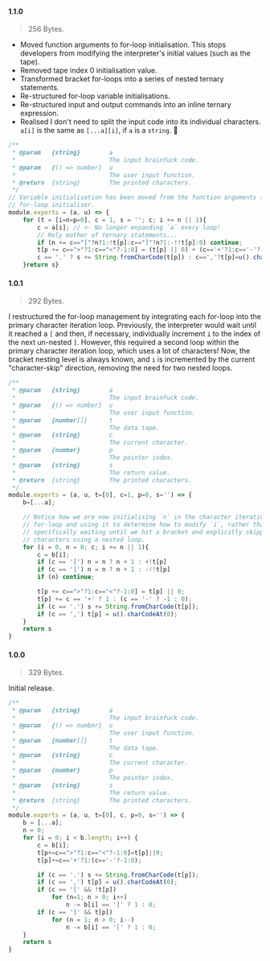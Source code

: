 
#### 1.1.0

> 256 Bytes.

* Moved function arguments to for-loop initialisation. This stops developers
  from modifying the interpreter's initial values (such as the tape).
* Removed tape index 0 initialisation value.
* Transformed bracket for-loops into a series of nested ternary statements.
* Re-structured for-loop variable initialisations.
* Re-structured input and output commands into an inline ternary expression.
* Realised I don't need to split the input code into its individual characters.
  `a[i]` is the same as `[...a][i]`, if `a` is a `string`. 🤦

```js
/**
 * @param   {string}        a
 *                          The input brainfuck code.
 * @param   {() => number}  u
 *                          The user input function.
 * @return  {string}        The printed characters.
 */
// Variable initialisation has been moved from the function arguments to the
// for-loop initialiser.
module.exports = (a, u) => {
    for (t = [i=n=p=0], c = 1, s = ''; c; i += n || 1){
        c = a[i]; // <- No longer expanding `a` every loop!
        // Holy mother of ternary statements...
        if (n += c=="["?n?1:!t[p]:c=="]"?n?1:-!!t[p]:0) continue;
        t[p += c==">"?1:c=="<"?-1:0] = (t[p] || 0) + (c=='+'?1:c=='-'?-1:0);
        c == '.' ? s += String.fromCharCode(t[p]) : c==','?t[p]=u().charCodeAt(0):0
    }return s}
```

#### 1.0.1

> 292 Bytes.

I restructured the for-loop management by integrating each for-loop into the
primary character iteration loop.
Previously, the interpreter would wait until it reached a `[` and then, if
necessary, individually increment `i` to the index of the next un-nested `]`.
However, this required a second loop within the primary character iteration
loop, which uses a lot of characters! Now, the bracket nesting level is always
known, and `i` is incremented by the current "character-skip" direction,
removing the need for two nested loops.

```js
/**
 * @param   {string}        a
 *                          The input brainfuck code.
 * @param   {() => number}  u
 *                          The user input function.
 * @param   {number[]}      t
 *                          The data tape.
 * @param   {string}        c
 *                          The current character.
 * @param   {number}        p
 *                          The pointer index.
 * @param   {string}        s
 *                          The return value.
 * @return  {string}        The printed characters.
 */
module.exports = (a, u, t=[0], c=1, p=0, s='') => {
    b=[...a];

    // Notice how we are now initialising `n` in the character iteration
    // for-loop and using it to determine how to modify `i`, rather than
    // specifically waiting until we hit a bracket and explicitly skipping
    // characters using a nested loop.
    for (i = 0, n = 0; c; i += n || 1){
        c = b[i];
        if (c == '[') n = n ? n + 1 : +!t[p]
        if (c == ']') n = n ? n + 1 : -!!t[p]
        if (n) continue;

        t[p += c==">"?1:c=="<"?-1:0] = t[p] || 0;
        t[p] += c == '+' ? 1 : (c == '-' ? -1 : 0);
        if (c == '.') s += String.fromCharCode(t[p]);
        if (c == ',') t[p] = u().charCodeAt(0);
    }
    return s
}
```

#### 1.0.0

> 329 Bytes.

Initial release.

```js
/**
 * @param   {string}        a
 *                          The input brainfuck code.
 * @param   {() => number}  u
 *                          The user input function.
 * @param   {number[]}      t
 *                          The data tape.
 * @param   {string}        c
 *                          The current character.
 * @param   {number}        p
 *                          The pointer index.
 * @param   {string}        s
 *                          The return value.
 * @return  {string}        The printed characters.
 */
module.exports = (a, u, t=[0], c, p=0, s='') => {
    b = [...a];
    n = 0;
    for (i = 0; i < b.length; i++) {
        c = b[i];
        t[p+=c==">"?1:c=="<"?-1:0]=t[p]||0;
        t[p]+=c=='+'?1:(c=='-'?-1:0);

        if (c == '.') s += String.fromCharCode(t[p]);
        if (c == ',') t[p] = u().charCodeAt(0);
        if (c == '[' && !t[p])
            for (n=1; n > 0; i++)
                n -= b[i] == ']' ? 1 : 0;
        if (c == ']' && t[p])
            for (n = 1; n > 0; i--)
                n -= b[i] == '[' ? 1 : 0;
    }
    return s
}
```
